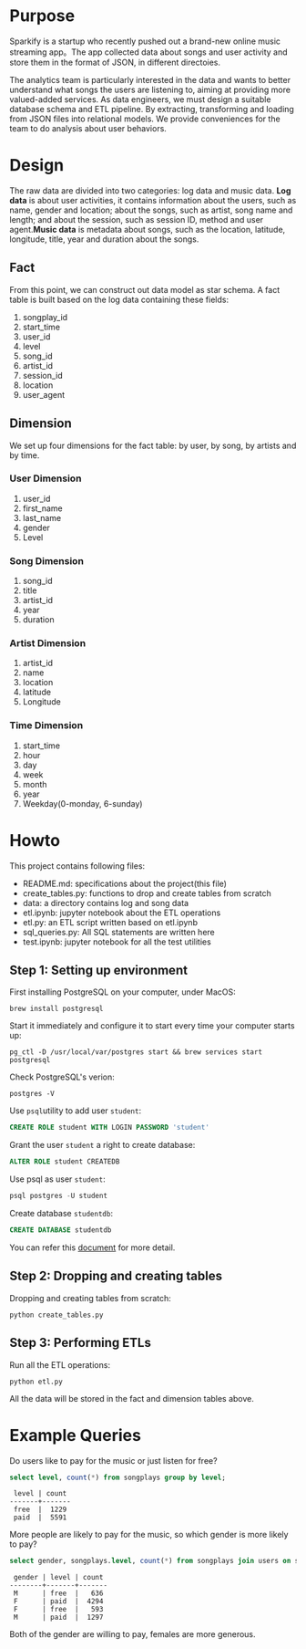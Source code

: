 # Purpose

Sparkify is a startup who recently pushed out a brand-new online music streaming app。The app collected data about songs and user activity and store them in the format of JSON, in different directoies.

The analytics team is particularly interested in the data and wants to better understand  what songs the users are listening to, aiming at providing more valued-added services. As data engineers, we must design a suitable database schema and ETL pipeline. By extracting, transforming and loading from JSON files into relational models. We provide conveniences for the team to do analysis about user behaviors.

# Design

The raw data are divided into two categories: log data and music data. **Log data** is about user activities, it contains information about the users, such as name, gender and location; about the songs, such as artist, song name and length; and about the session, such as session ID, method and user agent.**Music data** is metadata about songs, such as the location, latitude, longitude, title, year and duration about the songs.

## Fact

From this point, we can construct out data model as star schema. A fact table is built based on the log data containing these fields:

1. songplay_id
2. start_time
3. user_id
4. level
5. song_id
6. artist_id
7. session_id
8. location
9. user_agent

## Dimension

We set up four dimensions for the fact table: by user, by song, by artists and by time.

### User Dimension

1. user_id
2. first_name
3. last_name
4. gender
5. Level

### Song Dimension

1. song_id
2. title
3. artist_id
4. year
5. duration

### Artist Dimension

1. artist_id
2. name
3. location
4. latitude
5. Longitude

### Time Dimension

1. start_time
2. hour
3. day
4. week
5. month
6. year
7. Weekday(0-monday, 6-sunday)

# Howto

This project contains following files:

* README.md: specifications about the project(this file)
* create_tables.py: functions to drop and create tables from scratch
* data: a directory contains log and song data
* etl.ipynb: jupyter notebook about the ETL operations
* etl.py: an ETL script written based on etl.ipynb
* sql_queries.py: All SQL statements are written here
* test.ipynb: jupyter notebook for all the test utilities

## Step 1: Setting up environment

First installing PostgreSQL on your computer, under MacOS:

```brew install postgresql```

Start it immediately and configure it to start every time your computer starts up:

```pg_ctl -D /usr/local/var/postgres start && brew services start postgresql```

Check PostgreSQL's verion:

```postgres -V```

Use `psql`utility to add user `student`:

```sql
CREATE ROLE student WITH LOGIN PASSWORD 'student'
```

Grant the user `student` a right to create database:

```sql
ALTER ROLE student CREATEDB
```

Use psql as user `student`:

```sql
psql postgres -U student
```

Create database `studentdb`:

```sql
CREATE DATABASE studentdb
```

You can refer this [document](https://www.codementor.io/engineerapart/getting-started-with-postgresql-on-mac-osx-are8jcopb) for more detail.

## Step 2: Dropping and creating tables

Dropping and creating tables from scratch:

```shell
python create_tables.py
```

## Step 3: Performing ETLs

Run all the ETL operations:

```shell
python etl.py
```

All the data will be stored in the fact and dimension tables above.

# Example Queries

Do users like to pay for the music or just listen for free?

```sql
select level, count(*) from songplays group by level;
```

```
 level | count
-------+-------
 free  |  1229
 paid  |  5591
```

More people are likely to pay for the music, so which gender is more likely to pay?

```sql
select gender, songplays.level, count(*) from songplays join users on songplays.user_id = users.user_id group by gender, songplays.level;
```

```
 gender | level | count
--------+-------+-------
 M      | free  |   636
 F      | paid  |  4294
 F      | free  |   593
 M      | paid  |  1297
```

Both of the gender are willing to pay, females are more generous.